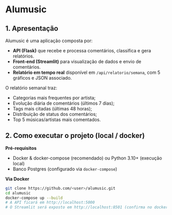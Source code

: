 # Alumusic

## 1. Apresentação
Alumusic é uma aplicação composta por:
- **API (Flask)** que recebe e processa comentários, classifica e gera relatórios.
- **Front-end (Streamlit)** para visualização de dados e envio de comentários.
- **Relatório em tempo real** disponível em `/api/relatorio/semana`, com 5 gráficos e JSON associado.

O relatório semanal traz:
- Categorias mais frequentes por artista;
- Evolução diária de comentários (últimos 7 dias);
- Tags mais citadas (últimas 48 horas);
- Distribuição de status dos comentários;
- Top 5 músicas/artistas mais comentados.

## 2. Como executar o projeto (local / docker)
**Pré-requisitos**
- Docker & docker-compose (recomendado) ou Python 3.10+ (execução local)
- Banco Postgres (configurado via `docker-compose`)

**Via Docker**
```bash
git clone https://github.com/<user>/alumusic.git
cd alumusic
docker-compose up --build
# A API ficará em http://localhost:5000
# O Streamlit será exposto em http://localhost:8501 (confirma no docker-compose)

